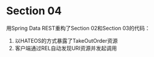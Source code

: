 # Section 04

用Spring Data REST重构了Section 02和Section 03的代码：

1. 以HATEOS的方式暴露了TakeOutOrder资源
2. 客户端通过REL自动发现URI资源并发起调用

